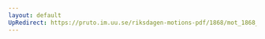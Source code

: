 ```yaml
---
layout: default
UpRedirect: https://pruto.im.uu.se/riksdagen-motions-pdf/1868/mot_1868__fk__6.pdf
---
```

